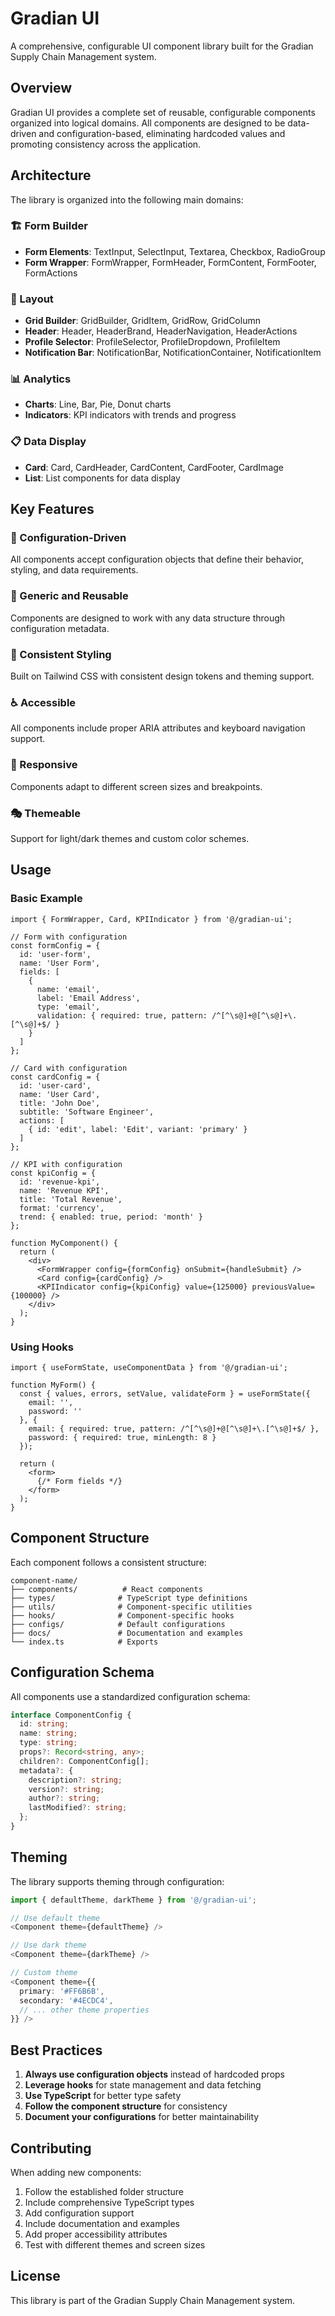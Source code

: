 # Gradian UI

A comprehensive, configurable UI component library built for the Gradian Supply Chain Management system.

## Overview

Gradian UI provides a complete set of reusable, configurable components organized into logical domains. All components are designed to be data-driven and configuration-based, eliminating hardcoded values and promoting consistency across the application.

## Architecture

The library is organized into the following main domains:

### 🏗️ Form Builder
- **Form Elements**: TextInput, SelectInput, Textarea, Checkbox, RadioGroup
- **Form Wrapper**: FormWrapper, FormHeader, FormContent, FormFooter, FormActions

### 🎨 Layout
- **Grid Builder**: GridBuilder, GridItem, GridRow, GridColumn
- **Header**: Header, HeaderBrand, HeaderNavigation, HeaderActions
- **Profile Selector**: ProfileSelector, ProfileDropdown, ProfileItem
- **Notification Bar**: NotificationBar, NotificationContainer, NotificationItem

### 📊 Analytics
- **Charts**: Line, Bar, Pie, Donut charts
- **Indicators**: KPI indicators with trends and progress

### 📋 Data Display
- **Card**: Card, CardHeader, CardContent, CardFooter, CardImage
- **List**: List components for data display

## Key Features

### 🎯 Configuration-Driven
All components accept configuration objects that define their behavior, styling, and data requirements.

### 🔧 Generic and Reusable
Components are designed to work with any data structure through configuration metadata.

### 🎨 Consistent Styling
Built on Tailwind CSS with consistent design tokens and theming support.

### ♿ Accessible
All components include proper ARIA attributes and keyboard navigation support.

### 📱 Responsive
Components adapt to different screen sizes and breakpoints.

### 🎭 Themeable
Support for light/dark themes and custom color schemes.

## Usage

### Basic Example

```tsx
import { FormWrapper, Card, KPIIndicator } from '@/gradian-ui';

// Form with configuration
const formConfig = {
  id: 'user-form',
  name: 'User Form',
  fields: [
    {
      name: 'email',
      label: 'Email Address',
      type: 'email',
      validation: { required: true, pattern: /^[^\s@]+@[^\s@]+\.[^\s@]+$/ }
    }
  ]
};

// Card with configuration
const cardConfig = {
  id: 'user-card',
  name: 'User Card',
  title: 'John Doe',
  subtitle: 'Software Engineer',
  actions: [
    { id: 'edit', label: 'Edit', variant: 'primary' }
  ]
};

// KPI with configuration
const kpiConfig = {
  id: 'revenue-kpi',
  name: 'Revenue KPI',
  title: 'Total Revenue',
  format: 'currency',
  trend: { enabled: true, period: 'month' }
};

function MyComponent() {
  return (
    <div>
      <FormWrapper config={formConfig} onSubmit={handleSubmit} />
      <Card config={cardConfig} />
      <KPIIndicator config={kpiConfig} value={125000} previousValue={100000} />
    </div>
  );
}
```

### Using Hooks

```tsx
import { useFormState, useComponentData } from '@/gradian-ui';

function MyForm() {
  const { values, errors, setValue, validateForm } = useFormState({
    email: '',
    password: ''
  }, {
    email: { required: true, pattern: /^[^\s@]+@[^\s@]+\.[^\s@]+$/ },
    password: { required: true, minLength: 8 }
  });

  return (
    <form>
      {/* Form fields */}
    </form>
  );
}
```

## Component Structure

Each component follows a consistent structure:

```
component-name/
├── components/          # React components
├── types/              # TypeScript type definitions
├── utils/              # Component-specific utilities
├── hooks/              # Component-specific hooks
├── configs/            # Default configurations
├── docs/               # Documentation and examples
└── index.ts            # Exports
```

## Configuration Schema

All components use a standardized configuration schema:

```typescript
interface ComponentConfig {
  id: string;
  name: string;
  type: string;
  props?: Record<string, any>;
  children?: ComponentConfig[];
  metadata?: {
    description?: string;
    version?: string;
    author?: string;
    lastModified?: string;
  };
}
```

## Theming

The library supports theming through configuration:

```typescript
import { defaultTheme, darkTheme } from '@/gradian-ui';

// Use default theme
<Component theme={defaultTheme} />

// Use dark theme
<Component theme={darkTheme} />

// Custom theme
<Component theme={{
  primary: '#FF6B6B',
  secondary: '#4ECDC4',
  // ... other theme properties
}} />
```

## Best Practices

1. **Always use configuration objects** instead of hardcoded props
2. **Leverage hooks** for state management and data fetching
3. **Use TypeScript** for better type safety
4. **Follow the component structure** for consistency
5. **Document your configurations** for better maintainability

## Contributing

When adding new components:

1. Follow the established folder structure
2. Include comprehensive TypeScript types
3. Add configuration support
4. Include documentation and examples
5. Add proper accessibility attributes
6. Test with different themes and screen sizes

## License

This library is part of the Gradian Supply Chain Management system.
